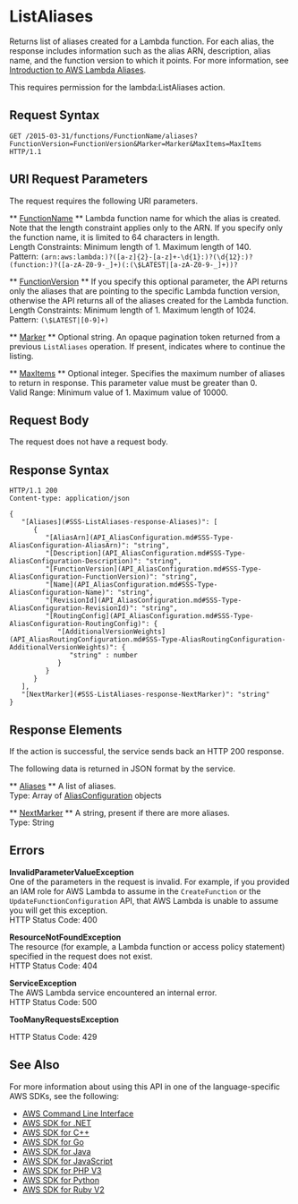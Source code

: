 # ListAliases<a name="API_ListAliases"></a>

Returns list of aliases created for a Lambda function\. For each alias, the response includes information such as the alias ARN, description, alias name, and the function version to which it points\. For more information, see [Introduction to AWS Lambda Aliases](http://docs.aws.amazon.com/lambda/latest/dg/aliases-intro.html)\.

This requires permission for the lambda:ListAliases action\.

## Request Syntax<a name="API_ListAliases_RequestSyntax"></a>

```
GET /2015-03-31/functions/FunctionName/aliases?FunctionVersion=FunctionVersion&Marker=Marker&MaxItems=MaxItems HTTP/1.1
```

## URI Request Parameters<a name="API_ListAliases_RequestParameters"></a>

The request requires the following URI parameters\.

 ** [FunctionName](#API_ListAliases_RequestSyntax) **   <a name="SSS-ListAliases-request-FunctionName"></a>
Lambda function name for which the alias is created\. Note that the length constraint applies only to the ARN\. If you specify only the function name, it is limited to 64 characters in length\.  
Length Constraints: Minimum length of 1\. Maximum length of 140\.  
Pattern: `(arn:aws:lambda:)?([a-z]{2}-[a-z]+-\d{1}:)?(\d{12}:)?(function:)?([a-zA-Z0-9-_]+)(:(\$LATEST|[a-zA-Z0-9-_]+))?` 

 ** [FunctionVersion](#API_ListAliases_RequestSyntax) **   <a name="SSS-ListAliases-request-FunctionVersion"></a>
If you specify this optional parameter, the API returns only the aliases that are pointing to the specific Lambda function version, otherwise the API returns all of the aliases created for the Lambda function\.  
Length Constraints: Minimum length of 1\. Maximum length of 1024\.  
Pattern: `(\$LATEST|[0-9]+)` 

 ** [Marker](#API_ListAliases_RequestSyntax) **   <a name="SSS-ListAliases-request-Marker"></a>
Optional string\. An opaque pagination token returned from a previous `ListAliases` operation\. If present, indicates where to continue the listing\.

 ** [MaxItems](#API_ListAliases_RequestSyntax) **   <a name="SSS-ListAliases-request-MaxItems"></a>
Optional integer\. Specifies the maximum number of aliases to return in response\. This parameter value must be greater than 0\.  
Valid Range: Minimum value of 1\. Maximum value of 10000\.

## Request Body<a name="API_ListAliases_RequestBody"></a>

The request does not have a request body\.

## Response Syntax<a name="API_ListAliases_ResponseSyntax"></a>

```
HTTP/1.1 200
Content-type: application/json

{
   "[Aliases](#SSS-ListAliases-response-Aliases)": [ 
      { 
         "[AliasArn](API_AliasConfiguration.md#SSS-Type-AliasConfiguration-AliasArn)": "string",
         "[Description](API_AliasConfiguration.md#SSS-Type-AliasConfiguration-Description)": "string",
         "[FunctionVersion](API_AliasConfiguration.md#SSS-Type-AliasConfiguration-FunctionVersion)": "string",
         "[Name](API_AliasConfiguration.md#SSS-Type-AliasConfiguration-Name)": "string",
         "[RevisionId](API_AliasConfiguration.md#SSS-Type-AliasConfiguration-RevisionId)": "string",
         "[RoutingConfig](API_AliasConfiguration.md#SSS-Type-AliasConfiguration-RoutingConfig)": { 
            "[AdditionalVersionWeights](API_AliasRoutingConfiguration.md#SSS-Type-AliasRoutingConfiguration-AdditionalVersionWeights)": { 
               "string" : number 
            }
         }
      }
   ],
   "[NextMarker](#SSS-ListAliases-response-NextMarker)": "string"
}
```

## Response Elements<a name="API_ListAliases_ResponseElements"></a>

If the action is successful, the service sends back an HTTP 200 response\.

The following data is returned in JSON format by the service\.

 ** [Aliases](#API_ListAliases_ResponseSyntax) **   <a name="SSS-ListAliases-response-Aliases"></a>
A list of aliases\.  
Type: Array of [AliasConfiguration](API_AliasConfiguration.md) objects

 ** [NextMarker](#API_ListAliases_ResponseSyntax) **   <a name="SSS-ListAliases-response-NextMarker"></a>
A string, present if there are more aliases\.  
Type: String

## Errors<a name="API_ListAliases_Errors"></a>

 **InvalidParameterValueException**   
One of the parameters in the request is invalid\. For example, if you provided an IAM role for AWS Lambda to assume in the `CreateFunction` or the `UpdateFunctionConfiguration` API, that AWS Lambda is unable to assume you will get this exception\.  
HTTP Status Code: 400

 **ResourceNotFoundException**   
The resource \(for example, a Lambda function or access policy statement\) specified in the request does not exist\.  
HTTP Status Code: 404

 **ServiceException**   
The AWS Lambda service encountered an internal error\.  
HTTP Status Code: 500

 **TooManyRequestsException**   
   
HTTP Status Code: 429

## See Also<a name="API_ListAliases_SeeAlso"></a>

For more information about using this API in one of the language\-specific AWS SDKs, see the following:
+  [AWS Command Line Interface](http://docs.aws.amazon.com/goto/aws-cli/lambda-2015-03-31/ListAliases) 
+  [AWS SDK for \.NET](http://docs.aws.amazon.com/goto/DotNetSDKV3/lambda-2015-03-31/ListAliases) 
+  [AWS SDK for C\+\+](http://docs.aws.amazon.com/goto/SdkForCpp/lambda-2015-03-31/ListAliases) 
+  [AWS SDK for Go](http://docs.aws.amazon.com/goto/SdkForGoV1/lambda-2015-03-31/ListAliases) 
+  [AWS SDK for Java](http://docs.aws.amazon.com/goto/SdkForJava/lambda-2015-03-31/ListAliases) 
+  [AWS SDK for JavaScript](http://docs.aws.amazon.com/goto/AWSJavaScriptSDK/lambda-2015-03-31/ListAliases) 
+  [AWS SDK for PHP V3](http://docs.aws.amazon.com/goto/SdkForPHPV3/lambda-2015-03-31/ListAliases) 
+  [AWS SDK for Python](http://docs.aws.amazon.com/goto/boto3/lambda-2015-03-31/ListAliases) 
+  [AWS SDK for Ruby V2](http://docs.aws.amazon.com/goto/SdkForRubyV2/lambda-2015-03-31/ListAliases) 